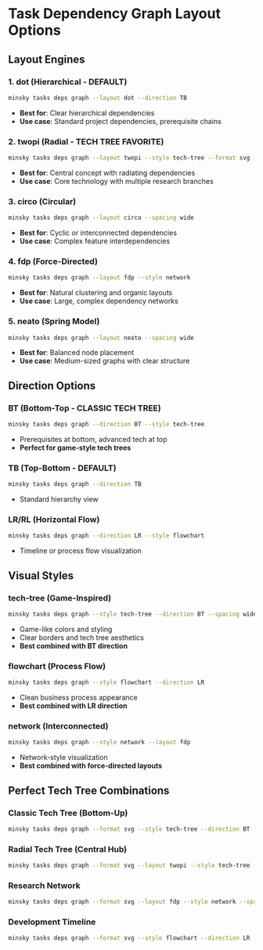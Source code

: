 # Task Dependency Graph Layout Options

## Layout Engines

### 1. **dot** (Hierarchical - DEFAULT)

```bash
minsky tasks deps graph --layout dot --direction TB
```

- **Best for**: Clear hierarchical dependencies
- **Use case**: Standard project dependencies, prerequisite chains

### 2. **twopi** (Radial - TECH TREE FAVORITE)

```bash
minsky tasks deps graph --layout twopi --style tech-tree --format svg --output tech-tree.svg
```

- **Best for**: Central concept with radiating dependencies
- **Use case**: Core technology with multiple research branches

### 3. **circo** (Circular)

```bash
minsky tasks deps graph --layout circo --spacing wide
```

- **Best for**: Cyclic or interconnected dependencies
- **Use case**: Complex feature interdependencies

### 4. **fdp** (Force-Directed)

```bash
minsky tasks deps graph --layout fdp --style network
```

- **Best for**: Natural clustering and organic layouts
- **Use case**: Large, complex dependency networks

### 5. **neato** (Spring Model)

```bash
minsky tasks deps graph --layout neato --spacing wide
```

- **Best for**: Balanced node placement
- **Use case**: Medium-sized graphs with clear structure

## Direction Options

### **BT** (Bottom-Top - CLASSIC TECH TREE)

```bash
minsky tasks deps graph --direction BT --style tech-tree
```

- Prerequisites at bottom, advanced tech at top
- **Perfect for game-style tech trees**

### **TB** (Top-Bottom - DEFAULT)

```bash
minsky tasks deps graph --direction TB
```

- Standard hierarchy view

### **LR/RL** (Horizontal Flow)

```bash
minsky tasks deps graph --direction LR --style flowchart
```

- Timeline or process flow visualization

## Visual Styles

### **tech-tree** (Game-Inspired)

```bash
minsky tasks deps graph --style tech-tree --direction BT --spacing wide
```

- Game-like colors and styling
- Clear borders and tech tree aesthetics
- **Best combined with BT direction**

### **flowchart** (Process Flow)

```bash
minsky tasks deps graph --style flowchart --direction LR
```

- Clean business process appearance
- **Best combined with LR direction**

### **network** (Interconnected)

```bash
minsky tasks deps graph --style network --layout fdp
```

- Network-style visualization
- **Best combined with force-directed layouts**

## Perfect Tech Tree Combinations

### Classic Tech Tree (Bottom-Up)

```bash
minsky tasks deps graph --format svg --style tech-tree --direction BT --spacing wide --output classic-tech-tree.svg
```

### Radial Tech Tree (Central Hub)

```bash
minsky tasks deps graph --format svg --layout twopi --style tech-tree --output radial-tech-tree.svg
```

### Research Network

```bash
minsky tasks deps graph --format svg --layout fdp --style network --spacing wide --output research-network.svg
```

### Development Timeline

```bash
minsky tasks deps graph --format svg --style flowchart --direction LR --spacing normal --output dev-timeline.svg
```
